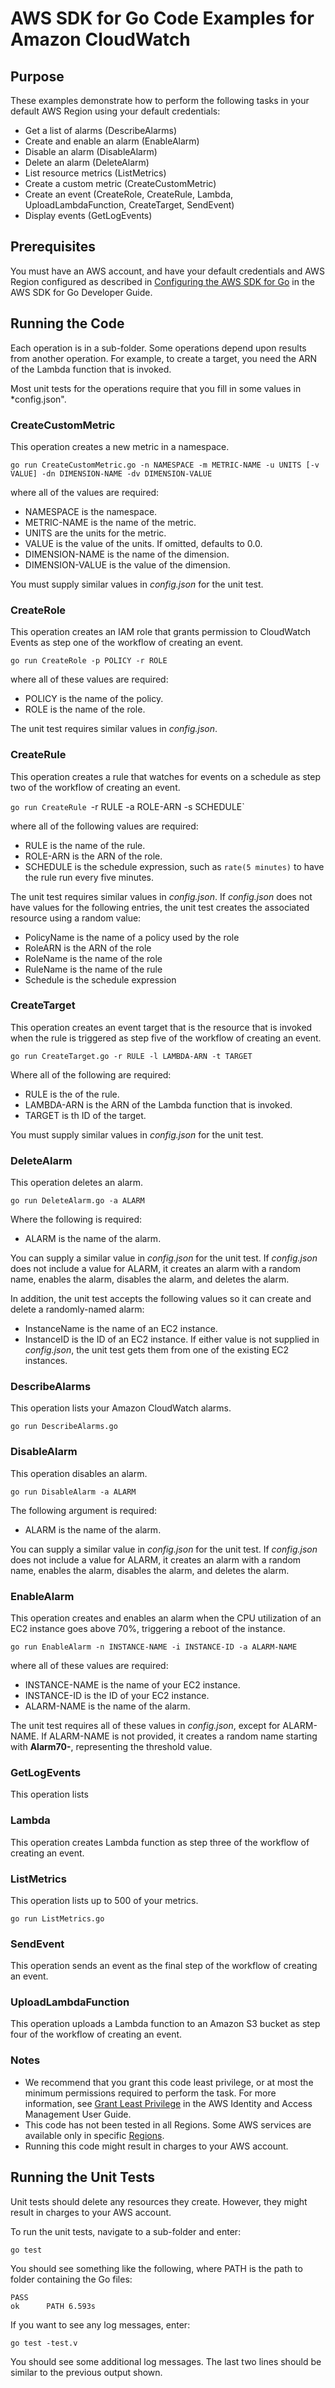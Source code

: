 # AWS SDK for Go Code Examples for Amazon CloudWatch

## Purpose

These examples demonstrate how to perform the following tasks in your default AWS Region
using your default credentials:

- Get a list of alarms (DescribeAlarms)
- Create and enable an alarm (EnableAlarm)
- Disable an alarm (DisableAlarm)
- Delete an alarm (DeleteAlarm)
- List resource metrics (ListMetrics)
- Create a custom metric (CreateCustomMetric)
- Create an event (CreateRole, CreateRule, Lambda, UploadLambdaFunction, CreateTarget, SendEvent)
- Display events (GetLogEvents)

## Prerequisites

You must have an AWS account, and have your default credentials and AWS Region
configured as described in
[Configuring the AWS SDK for Go](https://docs.aws.amazon.com/sdk-for-go/v1/developer-guide/configuring-sdk.html)
in the AWS SDK for Go Developer Guide.

## Running the Code

Each operation is in a sub-folder.
Some operations depend upon results from another operation.
For example, to create a target, you need the ARN of the Lambda function that is invoked.

Most unit tests for the operations require that you fill in some values
in *config.json".

### CreateCustomMetric

This operation creates a new metric in a namespace.

`go run CreateCustomMetric.go -n NAMESPACE -m METRIC-NAME -u UNITS [-v VALUE] -dn DIMENSION-NAME -dv DIMENSION-VALUE`

where all of the values are required:

- NAMESPACE is the namespace.
- METRIC-NAME is the name of the metric.
- UNITS are the units for the metric.
- VALUE is the value of the units.
  If omitted, defaults to 0.0.
- DIMENSION-NAME is the name of the dimension.
- DIMENSION-VALUE is the value of the dimension.

You must supply similar values in *config.json* for the unit test.

### CreateRole

This operation creates an IAM role that grants permission to CloudWatch Events as step one of the workflow of creating an event.

`go run CreateRole -p POLICY -r ROLE`

where all of these values are required:

- POLICY is the name of the policy.
- ROLE is the name of the role.

The unit test requires similar values in *config.json*.

### CreateRule

This operation creates a rule that watches for events on a schedule as step two of the workflow of creating an event.

`go run CreateRule `-r RULE -a ROLE-ARN -s SCHEDULE`

where all of the following values are required:

- RULE is the name of the rule.
- ROLE-ARN is the ARN of the role.
- SCHEDULE is the schedule expression,
  such as `rate(5 minutes)` to have the rule run every five minutes.

The unit test requires similar values in *config.json*.
If *config.json* does not have values for the following entries,
the unit test creates the associated resource using a random value:

- PolicyName is the name of a policy used by the role
- RoleARN is the ARN of the role
- RoleName is the name of the role
- RuleName is the name of the rule
- Schedule is the schedule expression

### CreateTarget

This operation creates an event target that is the resource that is invoked when the rule is triggered as step five of the workflow of creating an event.

`go run CreateTarget.go -r RULE -l LAMBDA-ARN -t TARGET`

Where all of the following are required:

- RULE is the of the rule.
- LAMBDA-ARN is the ARN of the Lambda function that is invoked.
- TARGET is th ID of the target.

You must supply similar values in *config.json* for the unit test.

### DeleteAlarm

This operation deletes an alarm.

`go run DeleteAlarm.go -a ALARM`

Where the following is required:

- ALARM is the name of the alarm.

You can supply a similar value in *config.json* for the unit test.
If *config.json* does not include a value for ALARM,
it creates an alarm with a random name, enables the alarm, disables the alarm, and deletes the alarm.

In addition, the unit test accepts the following values so it can create and delete a randomly-named alarm:

- InstanceName is the name of an EC2 instance.
- InstanceID is the ID of an EC2 instance.
  If either value is not supplied in *config.json*,
  the unit test gets them from one of the existing EC2 instances.

### DescribeAlarms

This operation lists your Amazon CloudWatch alarms.

`go run DescribeAlarms.go`

### DisableAlarm

This operation disables an alarm.

`go run DisableAlarm -a ALARM`

The following argument is required:

- ALARM is the name of the alarm.

You can supply a similar value in *config.json* for the unit test.
If *config.json* does not include a value for ALARM,
it creates an alarm with a random name, enables the alarm, disables the alarm, and deletes the alarm.

### EnableAlarm

This operation creates and enables an alarm when the CPU utilization of an EC2 instance goes above 70%,
triggering a reboot of the instance.

`go run EnableAlarm -n INSTANCE-NAME -i INSTANCE-ID -a ALARM-NAME`

where all of these values are required:

- INSTANCE-NAME is the name of your EC2 instance.
- INSTANCE-ID is the ID of your EC2 instance.
- ALARM-NAME is the name of the alarm.

The unit test requires all of these values in *config.json*,
except for ALARM-NAME.
If ALARM-NAME is not provided,
it creates a random name starting with **Alarm70-**,
representing the threshold value.

### GetLogEvents

This operation lists 

### Lambda

This operation creates Lambda function as step three of the workflow of creating an event.


### ListMetrics

This operation lists up to 500 of your metrics.

`go run ListMetrics.go`

### SendEvent

This operation sends an event as the final step of the workflow of creating an event.


### UploadLambdaFunction

This operation uploads a Lambda function to an Amazon S3 bucket as step four of the workflow of creating an event.


### Notes

- We recommend that you grant this code least privilege,
  or at most the minimum  permissions required to perform the task.
  For more information, see
  [Grant Least Privilege](https://docs.aws.amazon.com/IAM/latest/UserGuide/best-practices.html#grant-least-privilege)
  in the AWS Identity and Access Management User Guide.
- This code has not been tested in all Regions.
  Some AWS services are available only in specific 
  [Regions](https://aws.amazon.com/about-aws/global-infrastructure/regional-product-services).
- Running this code might result in charges to your AWS account.

## Running the Unit Tests

Unit tests should delete any resources they create.
However, they might result in charges to your 
AWS account.

To run the unit tests, navigate to a sub-folder and enter:

`go test`

You should see something like the following,
where PATH is the path to folder containing the Go files:

```
PASS
ok      PATH 6.593s
```

If you want to see any log messages, enter:

`go test -test.v`

You should see some additional log messages.
The last two lines should be similar to the previous output shown.
